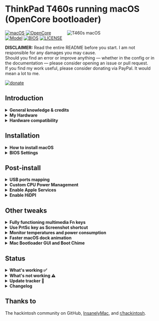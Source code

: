 # ThinkPad T460s running macOS (OpenCore bootloader)

<img align="right" src="https://imgur.com/sI2Uzel.jpg" alt="T460s macOS" width="300">

[![macOS](https://img.shields.io/badge/macOS-Catalina%20%26%20Big%20Sur-blue)](https://developer.apple.com/documentation/macos-release-notes)
[![OpenCore](https://img.shields.io/badge/OpenCore-0.6.0-green)](https://github.com/acidanthera/OpenCorePkg)
[![Model](https://img.shields.io/badge/Model-20F9003AUS-lightgrey)](https://psref.lenovo.com/Product/ThinkPad_T460s)
[![BIOS](https://img.shields.io/badge/BIOS-1.49-lightgrey)](https://pcsupport.lenovo.com/us/en/products/laptops-and-netbooks/thinkpad-t-series-laptops/thinkpad-t460s/downloads/driver-list/component?name=BIOS%2FUEFI)
[![LICENSE](https://img.shields.io/badge/license-MIT-purple)](/LICENSE)

**DISCLAIMER:**
Read the entire README before you start.
I am not responsible for any damages you may cause.  
Should you find an error or improve anything — whether in the config or in the documentation — please consider opening an issue or pull request.  
If you find my work useful, please consider donating via PayPal.
It would mean a lot to me.

[![donate](https://img.shields.io/badge/-buy%20me%20a%20coffee-orange)](https://www.paypal.com/cgi-bin/webscr?cmd=_s-xclick&hosted_button_id=Y5BE5HYACDERG&source=url)

## Introduction

<details>  
<summary><strong>General knowledge & credits</strong></summary>

- [Why OpenCore](https://dortania.github.io/OpenCore-Install-Guide/why-oc.html)  
- [Dortania's website](https://dortania.github.io)  
- [SSDT patches from OC-little](https://translate.google.it/translate?sl=zh-CN&tl=en&u=https%3A%2F%2Fgithub.com%2Fdaliansky%2FOC-little)  
- Useful tools by [@CorpNewt](https://github.com/corpnewt)  
- [Acidanthera's OpenCore and kexts development](https://github.com/acidanthera)  
- [@MSzturc](https://github.com/MSzturc) keyboard map and [ThinkpadAssistant](https://github.com/MSzturc/ThinkpadAssistant)

</details>


<details>  
<summary><strong>My Hardware</strong></summary>

| Product            | ThinkPad T460s                                                                                            |
|:-------------------|:----------------------------------------------------------------------------------------------------------|
| Model              | 20F9003AUS                                                                                                |
| Region             | US                                                                                                        |
| Machine Type       | 20F9                                                                                                      |
| Processor          | Core i7-6600U (2C, 2.6 / 3.4GHz, 4MB)                                                                     |
| vPro               | Intel vPro Technology                                                                                     |
| Graphics           | Integrated Intel HD Graphics 520                                                                          |
| Memory             | 4GB Soldered + 4GB DIMM 2133MHz DDR4, dual-channel                                                        |
| Display            | 14" WQHD (2560x1440) IPS                                                                                  |
| Multi-touch        | None                                                                                                      |
| Storage            | SanDisk SD8TN8U256G1001 256GB SSD M.2 Opal2                                                               |
| Optical            | None                                                                                                      |
| Ethernet           | Intel Ethernet Connection I219-LM (Jacksonville)                                                          |
| WLAN + Bluetooth   | 11ac+BT, [Broadcom BCM94360CS2](/Guides/Replace-WLAN.md), 2x2 card                                        |
| WWAN               | WWAN Upgradable                                                                                           |
| SIM Card           | None                                                                                                      |
| Smart Card Reader  | None                                                                                                      |
| Dock               | None                                                                                                      |
| Camera             | HD720p resolution, low light sensitive, fixed focus                                                       |
| Audio support      | HD Audio, Realtek ALC3245 codec, stereo speakers 1Wx2, dual array microphone, combo audio/microphone jack |
| Keyboard           | 6-row, spill-resistant, multimedia Fn keys, LED backlight                                                 |
| Fingerprint Reader | Fingerprint Reader                                                                                        |
| Battery            | Front Li-Polymer 3-cell (23Wh) and rear Li-Ion 3-cell (26Wh), both Integrated                             |
| Power Adapter      | 45W                                                                                                       |

</details>

<details>  
<summary><strong>Hardware compatibility</strong></summary>

This EFI will suit any T460s regardless of CPU model<sup>[1](#CPU)</sup>, amount of RAM, display resolution<sup>[2](#Res)</sup>, and internal storage<sup>[3](#NVMe)</sup>.

<a name="CPU">1</a>: Optional custom CPU Power Management guide  
<a name="Res">2</a>: 1440p display models should change `NVRAM -> Add -> 7C436110-AB2A-4BBB-A880-FE41995C9F82 -> UIScale`:`2` to get proper scaling while booting  
<a name="NVMe">3</a>: Some NVMe drives may not work OOTB with MacOS, [NVMeFix](https://github.com/acidanthera/NVMeFix) could resolve some issues

</details>

## Installation
<details>  
<summary><strong>How to install macOS</strong></summary>

Carefully read [Dortania's guide](https://dortania.github.io/OpenCore-Install-Guide/installation/installation-process.html) and come back here to get the [EFI folder](/EFI/).

</details>

<details>  
<summary><strong>BIOS Settings</strong></summary>

| Menu     	| sub-menu          	| sub-menu                        	| setting   	|
|----------	|-------------------	|---------------------------------	|-----------	|
| Config   	| USB               	| UEFI BIOS Support               	| Enable    	|
|          	| Power             	| Intel SpeedStep Technology      	| Enable    	|
|          	|                   	| CPU Power Management            	| Enable    	|
|          	| CPU               	| Hyper-Threading Technology      	| Enable    	|
| Security 	| Security Chip     	|                                 	| Disable   	|
|          	| Memory Protection 	| Execution Prevention            	| Enable    	|
|          	| Virtualization    	| Intel Virtualization Technology 	| Enable    	|
|          	|                   	| Intel VT-d Feature              	| Enable    	|
|          	| Anti-Theft        	| Computrace                      	| Disable   	|
|          	| Secure Boot       	|                                 	| Disable   	|
|          	| Intel SGX         	|                                 	| Disable   	|
|          	| Device Guard      	|                                 	| Disable   	|
| Startup  	| UEFI/Legacy Boot  	|                                 	| UEFI Only 	|
|          	| CSM Support       	|                                 	| No        	|
|          	| Boot Mode         	|                                 	| Quick     	|

</details>

## Post-install

<details>  
<summary><strong>USB ports mapping</strong></summary>

For ThinkPad's dock only, use one of the following methods:

- [USBMap by CorpNewt](https://github.com/corpnewt?tab=repositories)
- [Native USB fix without injector kext](https://www.olarila.com/topic/6878-guide-native-usb-fix-for-notebooks-no-injectorkext-required/?tab=comments#comment-88412)

</details>

<details>  
<summary><strong>Custom CPU Power Management</strong></summary>

If you want to take a step forward and create a custom CPU power profile, follow these steps:

1. Launch Terminal.app
1. Copy the following command, paste it into the Terminal window, then press the ENTER key in the same Terminal window
   ```bash
   bash -c "$(curl -fsSL https://raw.githubusercontent.com/stevezhengshiqi/one-key-cpufriend/master/one-key-cpufriend.sh)"
   ```
1. Copy `CPUFriend.kext` and `CPUFriendDataProvider.kext` from desktop to `/OC/Kexts/`
   ```bash
   cp ~/Desktop/{CPUFriend,CPUFriendDataProvider}.kext /OC/Kexts/
   ```
1. Add `CPUFriend.kext` and `CPUFriendDataProvider.kext` entries in `config.plist` under `Kernel -> Add`
   ```xml
   <dict>
       <key>BundlePath</key>
       <string>CPUFriend.kext</string>
       <key>Comment</key>
       <string>Power management data injector</string>
       <key>Enabled</key>
       <true/>
       <key>ExecutablePath</key>
       <string>Contents/MacOS/CPUFriend</string>
       <key>MaxKernel</key>
       <string></string>
       <key>MinKernel</key>
       <string></string>
       <key>PlistPath</key>
       <string>Contents/Info.plist</string>
   </dict>
   <dict>
       <key>BundlePath</key>
       <string>CPUFriendDataProvider.kext</string>
       <key>Comment</key>
       <string>Power management data</string>
       <key>Enabled</key>
       <true/>
       <key>ExecutablePath</key>
       <string></string>
       <key>MaxKernel</key>
       <string></string>
       <key>MinKernel</key>
       <string></string>
       <key>PlistPath</key>
       <string>Contents/Info.plist</string>
   </dict>
   ```

This my machine's power consumption when idling:

![](/Images/PowerConsumption.png)

</details>

<details>  
<summary><strong>Enable Apple Services</strong></summary>

1. Launch Terminal.app
1. Copy the following script, paste it into the Terminal window, then press ENTER
   ```bash
   git clone https://github.com/corpnewt/GenSMBIOS && cd GenSMBIOS && ./GenSMBIOS.command 
   ```
1. Type `2`, then press ENTER
1. Drag your `config.plist` inside the Terminal window
1. Type `3`, then press ENTER
1. Type `MacbookPro13,1`, then press ENTER

</details>

<details>  
<summary><strong>Enable HiDPI</strong></summary>

1. [Disable SIP](https://dortania.github.io/OpenCore-Install-Guide/troubleshooting/troubleshooting.html#disabling-sip)
1. Launch Terminal.app
1. Copy the following script, paste it into the Terminal window, then press ENTER in the Terminal window
   ```bash
   bash -c "$(curl -fsSL https://raw.githubusercontent.com/xzhih/one-key-hidpi/master/hidpi.sh)"
   ```
1. Follow the script instructions, then reboot
1. Enable SIP (if desired)
</details>

## Other tweaks

<details>  
<summary><strong>Fully functioning multimedia Fn keys</strong></summary>

1. Download and install [ThinkpadAssistant](https://github.com/MSzturc/ThinkpadAssistant/releases)
1. Open the app
1. Check the `launch on login` option

</details>

<details>  
<summary><strong>Use PrtSc key as Screenshot shortcut</strong></summary>

1. Go under `SystemPreferences > Keyboard > Shortcuts > Screenshots` 
1. Click on `Screenshot and recording options` key map
1. Press `PrtSc` on your keyboard (it should came out as `F13`)

![](/Images/Shortcut.png)

</details>

<details>  
<summary><strong>Monitor temperatures and power consumption</strong></summary>

1. Download and install [HWMonitor](https://github.com/kzlekk/HWSensors/releases)
1. Open the app
1. Check the `launch on login` option

</details> 

<details>  
<summary><strong>Faster macOS dock animation</strong></summary>

1. Launch Terminal.app
1. Copy and paste each of the following lines into the Terminal window, pressing the ENTER key in the Terminal window after pasting each line
   ```bash
   defaults write com.apple.dock autohide-delay -float 0
   defaults write com.apple.dock autohide-time-modifier -float 0.5
   killall Dock
   ```
</details>

<details>  
<summary><strong>Mac Bootloader GUI and Boot Chime</strong></summary>

**Setting up OpenCore's GUI**

1. Download [Binary Resources](https://github.com/acidanthera/OcBinaryData) and [OpenCanopy.efi](https://github.com/acidanthera/OpenCorePkg/releases)
1. Copy the [Resources folder](https://github.com/acidanthera/OcBinaryData) to `EFI/OC`
1. Add OpenCanopy.efi to `EFI/OC/Drivers`
1. Make these changes inside `config.plist`:
   `Misc -> Boot -> PickerMode`: `External`
   `Misc -> Boot -> PickerAttributes`:`1`
   `UEFI -> Drivers` and add `OpenCanopy.efi`

**Setting up Boot-chime with AudioDxe**

1. Download [AudioDxe](https://github.com/acidanthera/OpenCorePkg/releases)
1. Copy AudioDxe.efi to `EFI/OC/Drivers`
1. Make these changes inside `config.plist`:
   `UEFI -> Drivers` and add `AudioDxe.efi`
   `NVRAM -> Add -> 7C436110-AB2A-4BBB-A880-FE41995C9F82 -> SystemAudioVolume`:`0x46` (Data)
   `UEFI -> Audio -> AudioSupport`:`True` 
   `UEFI -> Audio -> AudioDevice`:`PciRoot(0x0)/Pci(0x1f,0x3)`
   `UEFI -> Audio -> AudioOut`:`0` (for Speakers or `1` for Headphone Jack)
   `UEFI -> Audio -> MinimumVolume`:`50`
   `UEFI -> Audio -> PlayChime`:`True`
   `UEFI -> Audio -> VolumeAmplifier`:`143`

**Additional settings for visually impaired**

   `Misc -> Boot -> PickerAudioAssist`:`True` to enable picker audio
   `UEFI -> ProtocolOverrides -> AppleAudio`:`True` to enable FileVault voice over

![](/Images/MacBootloaderGUI.png)

</details>

## Status
<details>  
<summary><strong>What's working ✅</strong></summary>

- [x] CPU Power Management `~1W on IDLE`

- [x] Intel HD 520 Graphics `incuding graphics acceleration`

- [x] All USB ports `with custom kext or SSDT`

- [x] Internal camera `working fine on FaceTime, Skype, Webex and others`

- [x] Sleep / Wake / Shutdown / Reboot `with lid sernsor`

- [x] Intel Gigabit Ethernet

- [x] [Wifi, Bluetooth, Airdrop, Handoff, Continuity, Sidecar wireless](/Guides/Replace-WLAN.md)

- [x] iMessage, FaceTime, App Store, iTunes Store `Generate your own SMBIOS`

- [x] DRM support `iTunes Movies, Apple TV+, Amazon Prime, Netflix and others`

- [x] Speakers and headphones jack `fairly good volume`

- [x] Batteries `very stable and precise capacity tracking`

- [x] Keyboard map and hotkeys with [ThinkpadAssistant](https://github.com/MSzturc/ThinkpadAssistant) `thanks to @MSzturc`

- [x] [Trackpad, Trackpoint and physical buttons](/Images/VoodooRMI-T460s-trackpad-gestures.gif) `with all macOS gestures working thanks to VoodooRMI`

- [x] SIP and FileVault 2 can be enabled

- [x] miniDP and HDMI `with digital audio passthrough`

- [x] SD Card Reader `slow r/w speed but works`

</details>

<details>  
<summary><strong>What's not working ⚠️</strong></summary>

- [ ] Fingerprint Reader

- [ ] Video output not so stable

- [ ] Safari DRM

- [ ] WWAN `not tested`

</details>

<details>  
<summary><strong>Update tracker 🔄</strong></summary>

| Version                                                                      | [Stable](/EFI)                        | 
|:-----------------------------------------------------------------------------|--------------------------------------:|
| [MacOS](https://www.apple.com/macos/)                                        | 10.15.6 / 11.0                        |
| [OpenCore](https://github.com/acidanthera/OpenCorePkg/releases)              | 0.6.0                                 | 
| [Lilu](https://github.com/acidanthera/Lilu/releases)                         | 1.4.6                                 | 
| [VirtualSMC](https://github.com/acidanthera/VirtualSMC/releases)             | 1.1.5                                 | 
| [WhateverGreen](https://github.com/acidanthera/WhateverGreen/releases)       | 1.4.1                                 | 
| [AppleALC](https://github.com/acidanthera/AppleALC/releases)                 | 1.5.1                                 | 
| [VoodooPS2Controller](https://github.com/acidanthera/VoodooPS2/releases)     | 2.1.6                                 |
| [VoodooRMI](https://github.com/VoodooSMBus/VoodooRMI/releases)               | 1.0.1                                 |
| [IntelMausi](https://github.com/acidanthera/IntelMausi/releases)             | 1.0.3                                 | 
| [Sinetek-rtsx](https://github.com/cholonam/Sinetek-rtsx/releases)            | 2.3                                   | 
| [HibernationFixup](https://github.com/acidanthera/HibernationFixup/releases) | 1.3.4                                 | 
| [CPUFriend](https://github.com/acidanthera/CPUFriend/releases)               | 1.2.3                                 | 

</details>

<details>  
<summary><strong>Changelog</strong></summary>

- 20200822:  
New README for improved readability

</details>

## Thanks to

The hackintosh community on GitHub,
[InsanelyMac](https://www.insanelymac.com/forum/), and
[r/hackintosh](https://www.reddit.com/r/hackintosh/).
